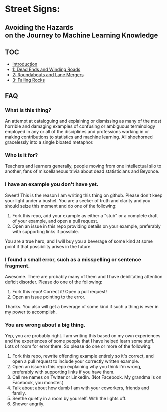 # Street Signs:
## Avoiding the Hazards <br> on the Journey to Machine Learning Knowledge
## TOC
- [Introduction](0-Intro.md)
- [1: Dead Ends and Winding Roads](1-Dead_Ends_and_Winding_Roads/0-intro.md)
- [2: Roundabouts and Lane Mergers](2-Roundabouts_and_Lane_Mergers/0-intro.md)
- [3: Falling Rocks](3-Falling_Rocks/0-intro.md)

## FAQ
### What is this thing?
An attempt at cataloguing and explaining or dismissing as many of the most 
horrible and damaging examples of confusing or ambiguous terminology employed
in any or all of the disciplines and professions working in or making 
contributions to statistics and machine learning.
All shoehorned gracelessly into a single bloated metaphor.

### Who is it for?
Teachers and learners generally, people moving from one intellectual silo to 
another, fans of miscellaneous trivia about dead statisticians and Beyonce.

### I have an example you don't have yet.
Sweet! This is the reason I am writing this thing on github. Please don't
keep your light under a bushel. You are a seeker of truth and clarity
and you should seize this moment and do one of the following:

1. Fork this repo, add your example as either a "stub" or a complete draft
   of your example, and open a pull request.
1. Open an issue in this repo providing details on your example, preferably
   with supporting links if possible.

You are a true hero, and I will buy you a beverage of some kind at some point
if that possibility arises in the future.

### I found a small error, such as a misspelling or sentence fragment.
Awesome. There are probably many of them and I have debilitating 
attention deficit disorder. Please do one of the following:

1. Fork this repo! Correct it! Open a pull request!
1. Open an issue pointing to the error.

Thanks. You also will get a beverage of some kind if such a thing is ever in 
my power to accomplish.

### You are wrong about a big thing.
Yep, you are probably right. I am writing this based on my own experiences
and the experiences of some people that I have helped learn some stuff.
Lots of room for error there. So please do one or more of the following:

1. Fork this repo, rewrite offending example entirely so it's correct,
   and open a pull request to include your correctly written example.
2. Open an issue in this repo explaining why you think I'm wrong, preferably
   with supporting links if you have them.
3. Call me names on Twitter or LinkedIn. (Not Facebook. My grandma is on 
   Facebook, you monster.)
4. Talk about about how dumb I am with your coworkers, friends and family.
5. Seethe quietly in a room by yourself. With the lights off.
6. Shower angrily.


